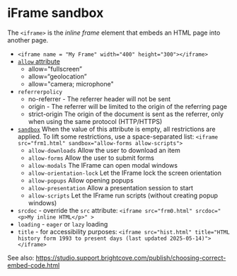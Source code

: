 # iFrame sandbox

The `<iframe>` is the *inline frame* element that embeds an HTML page into another page.
* `<iframe name = "My Frame" width="400" height="300"></iframe>`
* [`allow` attribute](https://developer.mozilla.org/en-US/docs/Web/API/HTMLIFrameElement/allow)
  * allow="fullscreen”
  * allow=“geolocation”
  * allow="camera; microphone"
* `referrerpolicy`
  * no-referrer - The referrer header will not be sent
  * origin - The referrer will be limited to the origin of the referring page
  * strict-origin The origin of the document is sent as the referrer, only when using the same protocol (HTTP/HTTPS)
* [`sandbox`](https://developer.mozilla.org/en-US/docs/Web/API/HTMLIFrameElement/sandbox)
  When the value of this attribute is empty, all restrictions are applied.
  To lift some restrictions, use a space-separated list: `<iframe src="frm1.html" sandbox="allow-forms allow-scripts">`
  * `allow-downloads` Allow the user to download an item
  * `allow-forms` Allow the user to submit forms
  * `allow-modals` The IFrame can open modal windows
  * `allow-orientation-lock` Let the IFrame lock the screen orientation
  * `allow-popups` Allow opening popups
  * `allow-presentation` Allow a presentation session to start
  * `allow-scripts` Let the IFrame run scripts (without creating popup windows)
* `srcdoc` - override the `src` attribute: `<iframe src="frm0.html" srcdoc="<p>My inline HTML</p>" >`
* `loading` - `eager` or `lazy` loading
* `title` - for accessibility purposes: `<iframe src="hist.html" title="HTML history form 1993 to present days (last updated 2025-05-14)"> </iframe>`

See also: https://studio.support.brightcove.com/publish/choosing-correct-embed-code.html
